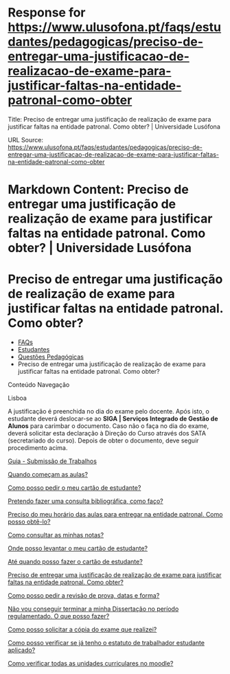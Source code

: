 # Response for https://www.ulusofona.pt/faqs/estudantes/pedagogicas/preciso-de-entregar-uma-justificacao-de-realizacao-de-exame-para-justificar-faltas-na-entidade-patronal-como-obter

Title: Preciso de entregar uma justificação de realização de exame para justificar faltas na entidade patronal. Como obter? | Universidade Lusófona

URL Source: https://www.ulusofona.pt/faqs/estudantes/pedagogicas/preciso-de-entregar-uma-justificacao-de-realizacao-de-exame-para-justificar-faltas-na-entidade-patronal-como-obter

Markdown Content:
Preciso de entregar uma justificação de realização de exame para justificar faltas na entidade patronal. Como obter? | Universidade Lusófona
===============

 

Preciso de entregar uma justificação de realização de exame para justificar faltas na entidade patronal. Como obter?
====================================================================================================================

*   [FAQs](https://www.ulusofona.pt/faqs/)
*   [Estudantes](https://www.ulusofona.pt/faqs/estudantes)
*   [Questões Pedagógicas](https://www.ulusofona.pt/faqs/estudantes/pedagogicas)
*   Preciso de entregar uma justificação de realização de exame para justificar faltas na entidade patronal. Como obter?

[](https://www.ulusofona.pt/)

Conteúdo Navegação

Lisboa

A justificação é preenchida no dia do exame pelo docente. Após isto, o estudante deverá deslocar-se ao **SIGA | Serviços Integrado de Gestão de Alunos** para carimbar o documento. Caso não o faça no dia do exame, deverá solicitar esta declaração à Direção do Curso através dos SATA (secretariado do curso). Depois de obter o documento, deve seguir procedimento acima.

[Guia - Submissão de Trabalhos](https://www.ulusofona.pt/faqs/estudantes/pedagogicas/guia-submissao-de-trabalhos)

[Quando começam as aulas?](https://www.ulusofona.pt/faqs/estudantes/pedagogicas/quando-comecam-as-aulas)

[Como posso pedir o meu cartão de estudante?](https://www.ulusofona.pt/faqs/estudantes/pedagogicas/como-posso-solicitar-o-meu-cartao-de-estudante)

[Pretendo fazer uma consulta bibliográfica, como faço?](https://www.ulusofona.pt/faqs/estudantes/pedagogicas/pretendo-fazer-uma-consulta-bibliografica-como-faco)

[Preciso do meu horário das aulas para entregar na entidade patronal. Como posso obtê-lo?](https://www.ulusofona.pt/faqs/estudantes/pedagogicas/preciso-do-meu-horario-das-aulas-para-entregar-na-entidade-patronal-como-posso-obte-lo)

[Como consultar as minhas notas?](https://www.ulusofona.pt/faqs/estudantes/pedagogicas/como-consultar-as-minhas-notas)

[Onde posso levantar o meu cartão de estudante?](https://www.ulusofona.pt/faqs/estudantes/pedagogicas/onde-posso-levantar-o-meu-cartao-de-estudante)

[Até quando posso fazer o cartão de estudante?](https://www.ulusofona.pt/faqs/estudantes/pedagogicas/ate-quando-posso-fazer-o-cartao-de-estudante)

[Preciso de entregar uma justificação de realização de exame para justificar faltas na entidade patronal. Como obter?](https://www.ulusofona.pt/faqs/estudantes/pedagogicas/preciso-de-entregar-uma-justificacao-de-realizacao-de-exame-para-justificar-faltas-na-entidade-patronal-como-obter)

[Como posso pedir a revisão de prova, datas e forma?](https://www.ulusofona.pt/faqs/estudantes/pedagogicas/como-posso-solicitar-a-revisao-de-prova-datas-e-forma)

[Não vou conseguir terminar a minha Dissertação no período regulamentado. O que posso fazer?](https://www.ulusofona.pt/faqs/estudantes/pedagogicas/nao-irei-conseguir-terminar-a-minha-dissertacao-no-periodo-regulamentado-o-que-posso-fazer)

[Como posso solicitar a cópia do exame que realizei?](https://www.ulusofona.pt/faqs/estudantes/pedagogicas/como-posso-solicitar-a-copia-do-exame-que-realizei)

[Como posso verificar se já tenho o estatuto de trabalhador estudante aplicado?](https://www.ulusofona.pt/faqs/estudantes/pedagogicas/como-posso-verificar-se-ja-tenho-o-estatuto-de-trabalhador-estudante-aplicado)

[Como verificar todas as unidades curriculares no moodle?](https://www.ulusofona.pt/faqs/estudantes/pedagogicas/como-verificar-todas-as-unidades-curriculares-no-moodle)

